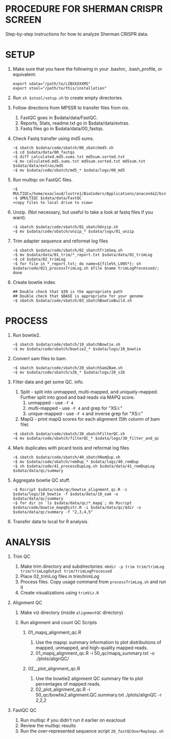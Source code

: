 PROCEDURE FOR SHERMAN CRISPR SCREEN
===================================

Step-by-step instructions for how to analyze Sherman CRISPR data.  

SETUP
=====

1. Make sure that you have the following in your .bashrc, .bash_profile, or equivalent:  

   ```
   export sdata="/path/to/LIBXXXXXMS"
   export stool="/path/to/this/installation"
   ```

1. Run `sh $stool/setup.sh` to create empty directories.  

1. Follow directions from MPSSR to transfer files from nix.  
   1. FastQC goes in $sdata/data/FastQC.  
   1. Reports, Stats, readme.txt go in $sdata/data/extras.  
   1. Fastq files go in $sdata/data/00_fastqs.  

1. Check Fastq transfer using md5 sums.  

   ```
   ~$ sbatch $sdata/code/sbatch/00_sbatchmd5.sh
   ~$ cd $sdata/data/00_fastqs
   ~$ diff calculated.md5.sums.txt md5sum.sorted.txt
   ~$ mv calculated.md5.sums.txt md5sum.sorted.txt md5sum.txt $sdata/data/extras/md5
   ~$ mv $sdata/code/sbatch/md5_* $sdata/logs/00_md5
   ```
   
1. Run multiqc on FastQC files.  

   ```
   ~$ MULTIQC=/home/exacloud/lustre1/BioCoders/Applications/anaconda2/bin/multiqc
   ~$ $MULTIQC $sdata/data/FastQC
   <copy files to local drive to view>
   ```

1. Unzip. (Not necessary, but useful to take a look at fastq files if you want).

   ```
   ~$ sbatch $sdata/code/sbatch/01_sbatchUnzip.sh
   ~$ mv $sdata/code/sbatch/unzip_* $sdata/logs/01_unzip
   ```

1. Trim adapter sequence and reformat log files

   ```
   ~$ sbatch $sdata/code/sbatch/02_sbatchTrimSeq.sh
   ~$ mv $sdata/data/01_trim/*_report.txt $sdata/data/02_trimLog
   ~$ cd $sdata/02_trimLog
   ~$ for file in *_report.txt; do name=${file%%_L005*}; sh $sdata/code/021_processTrimLog.sh $file $name trimLogProcessed/; done
   ```

1. Create bowtie index.  

   ```
   ## Double check that $IN is the appropriate path
   ## Double check that $BASE is appropriate for your genome
   ~$ sbatch $sdata/code/sbatch/03_sbatchBowtieBuild.sh
   ```

PROCESS
=======

1. Run bowtie2.  

   ```
   ~$ sbatch $sdata/code/sbatch/10_sbatchBowtie.sh
   ~$ mv $sdata/code/sbatch/bowtie2_* $sdata/logs/10_bowtie
   ```

1. Convert sam files to bam.  

   ```
   ~$ sbatch $sdata/code/sbatch/20_sbatchSam2Bam.sh
   ~$ mv $sdata/code/sbatch/s2b_* $sdata/logs/20_s2b
   ```

1. Filter data and get some QC. info.  
   1. Split - split into unmapped, multi-mapped, and uniquely-mapped. Further split into good and bad reads via MAPQ score.
      1. unmapped -          use `-f 4`
      1. multi-mapped -      use `-F 4` and grep for "XS:i:"
      1. unique-mapped -     use `-F 4` and inverse grep for "XS:i:"
   1. MapQ - print mapQ scores for each alignment (5th column of bam file)

   ```
   ~$ sbatch $sdata/code/sbatch/30_sbatchFilterQC.sh
   ~$ mv $sdata/code/sbatch/filterQC_* $sdata/logs/30_filter_and_qc
   ```

1. Mark duplicates with picard tools and reformat log files

   ```
   ~$ sbatch $sdata/code/sbatch/40_sbatchRemDup.sh
   ~$ mv $sdata/code/sbatch/remDup_* $sdata/logs/40_remDup
   ~$ sh $sdata/code/41_processDupLog.sh $sdata/data/41_remDupLog $sdata/data/qc/summary
   ```

1. Aggregate bowtie QC stuff.

   ```
   ~$ Rscript $sdata/code/qc/bowtie_alignment_qc.R -i $sdata/logs/10_bowtie -f $sdata/data/10_sam -o $sdata/data/qc/summary
   ~$ for dir in `ls $sdata/data/qc/*_mapq`; do Rscript $sdata/code/bowtie_mapqDistr.R -i $sdata/data/qc/$dir -o $sdata/data/qc/summary -f "2,3,4,5"
   ``` 
   
1. Transfer data to local for R analysis.  

ANALYSIS
========

1. Trim QC
   1. Make trim directory and subdirectories: `mkdir -p trim trim/trimLog trim/trimLogOutput trim/trimLogProcessed`
   1. Place 02_trimLog files in trim/trimLog
   1. Process files. Copy usage command from `processTrimLog.sh` and run it
   1. Create visualizations using `trimViz.R`
 
1. Alignment QC
   1. Make viz directory (inside `alignmentQC` directory)
   1. Run alignment and count QC Scripts  

      1. 01_mapq_alignment_qc.R  
         1. Use the mapqc summary information to plot distributions of mapped, unmapped, and high-quality mapped reads.  
         1. 01_mapq_alignment_qc.R -i 50_qc/mapq_summary.txt -o ./plots/alignQC/  

      1. 02__plot_alignment_qc.R  
         1. Use the bowtie2 alignment QC summary file to plot percentages of mapped reads.  
         1. 02_plot_alignment_qc.R -i 50_qc/bowtie2.alignment.QC.summary.txt ./plots/alignQC -r 2,2,2  

1. FastQC QC
   1. Run multiqc if you didn't run it earlier on exacloud
   1. Review the multiqc results
   1. Run the over-represented sequence script `20_fastQCOverRepSeqs.sh`
